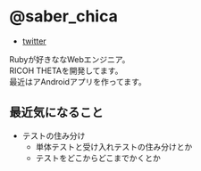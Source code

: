 # @saber_chica

- [twitter](https://twitter.com/saber_chica)

Rubyが好きななWebエンジニア。  
RICOH THETAを開発してます。  
最近はアAndroidアプリを作ってます。 

## 最近気になること

* テストの住み分け
  * 単体テストと受け入れテストの住み分けとか
  * テストをどこからどこまでかくとか
